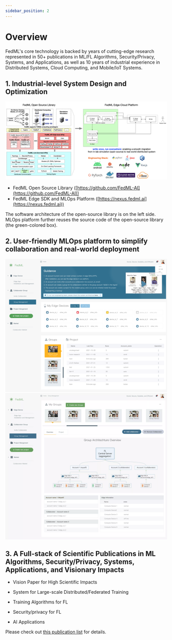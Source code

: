 ```yaml
---
sidebar_position: 2
---
```


# Overview

FedML's core technology is backed by years of cutting-edge research represented in 50+ publications in ML/FL Algorithms, Security/Privacy, Systems, and Applications, as well as 10 years of industrial experience in Distributed Systems, Cloud Computing, and Mobile/IoT Systems.

## 1. Industrial-level System Design and Optimization

<img src="./_static/image/fedml.png" alt="parrot"/>

- FedML Open Source Library ([https://github.com/FedML-AI](https://github.com/FedML-AI))
- FedML Edge SDK and MLOps Platform ([https://nexus.fedml.ai](https://nexus.fedml.ai))

The software architecture of the open-source library is on the left side.
MLOps platform further reuses the source code of the open-source library (the green-colored box).

## 2. User-friendly MLOps platform to simplify collaboration and real-world deployment

<img src="./_static/image/mlops0.png" alt="parrot" />
<img src="./_static/image/mlops_ui2.png" alt="parrot" />

## 3. A Full-stack of Scientific Publications in ML Algorithms, Security/Privacy, Systems, Applications, and Visionary Impacts

- Vision Paper for High Scientific Impacts

- System for Large-scale Distributed/Federated Training

- Training Algorithms for FL

- Security/privacy for FL

- AI Applications

Please check out [this publication list](./../resources/papers.md) for details.

